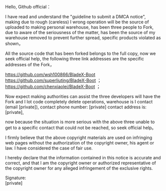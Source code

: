 Hello, Github official：

I have read and understand the "guideline to submit a DMCA notice", making due to rough (careless) I wrong operation will be the source of uploaded to making personal warehouse, has been three people to Fork, due to aware of the seriousness of the matter, has been the source of my warehouse removed to prevent further spread, specific products violated as shown，

All the source code that has been forked belongs to the full copy, now we seek official help, the following three link addresses are the specific addresses of the Fork，

https://github.com/wsh100866/BladeX-Boot  
https://github.com/superliuting/BladeX-Boot ；  
https://github.com/chenxiaolei/BladeX-Boot ；  

Now expect making authorities can assist the three developers will have the Fork and I lot code completely delete operations, warehouse is I contact (email [private]), contact phone number: [private] contact address is: [private], 

now because the situation is more serious with the above three unable to get to a specific contact that could not be reached, so seek official help。

I firmly believe that the above copyright materials are used on infringing web pages without the authorization of the copyright owner, his agent or law. I have considered the case of fair use.

I hereby declare that the information contained in this notice is accurate and correct, and that I am the copyright owner or authorized representative of the copyright owner for any alleged infringement of the exclusive rights.
       
Signature:  
[private]
